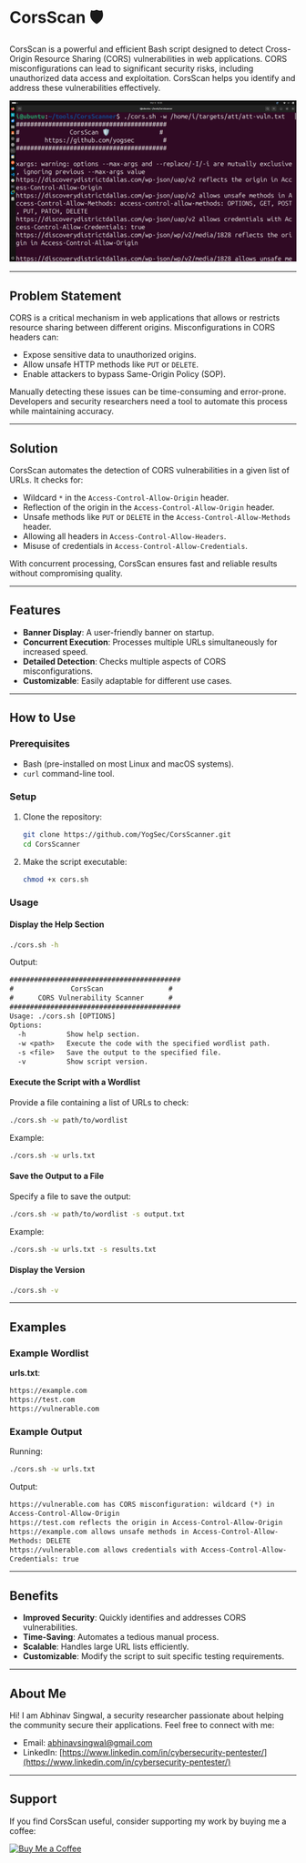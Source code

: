 # CorsScan 🛡️

CorsScan is a powerful and efficient Bash script designed to detect Cross-Origin Resource Sharing (CORS) vulnerabilities in web applications. CORS misconfigurations can lead to significant security risks, including unauthorized data access and exploitation. CorsScan helps you identify and address these vulnerabilities effectively.

![CorsScanner](https://github.com/yogsec/CorsScanner/blob/main/Screenshot%20from%202025-03-06%2018-36-57.png?raw=true)

---

## Problem Statement

CORS is a critical mechanism in web applications that allows or restricts resource sharing between different origins. Misconfigurations in CORS headers can:

- Expose sensitive data to unauthorized origins.
- Allow unsafe HTTP methods like `PUT` or `DELETE`.
- Enable attackers to bypass Same-Origin Policy (SOP).

Manually detecting these issues can be time-consuming and error-prone. Developers and security researchers need a tool to automate this process while maintaining accuracy.

---

## Solution

CorsScan automates the detection of CORS vulnerabilities in a given list of URLs. It checks for:

- Wildcard `*` in the `Access-Control-Allow-Origin` header.
- Reflection of the origin in the `Access-Control-Allow-Origin` header.
- Unsafe methods like `PUT` or `DELETE` in the `Access-Control-Allow-Methods` header.
- Allowing all headers in `Access-Control-Allow-Headers`.
- Misuse of credentials in `Access-Control-Allow-Credentials`.

With concurrent processing, CorsScan ensures fast and reliable results without compromising quality.

---

## Features

- **Banner Display**: A user-friendly banner on startup.
- **Concurrent Execution**: Processes multiple URLs simultaneously for increased speed.
- **Detailed Detection**: Checks multiple aspects of CORS misconfigurations.
- **Customizable**: Easily adaptable for different use cases.

---

## How to Use

### Prerequisites

- Bash (pre-installed on most Linux and macOS systems).
- `curl` command-line tool.

### Setup

1. Clone the repository:
   ```bash
   git clone https://github.com/YogSec/CorsScanner.git
   cd CorsScanner
   ```

2. Make the script executable:
   ```bash
   chmod +x cors.sh
   ```

### Usage

#### Display the Help Section

```bash
./cors.sh -h
```
Output:
```
##########################################
#              CorsScan                #
#      CORS Vulnerability Scanner      #
##########################################
Usage: ./cors.sh [OPTIONS]
Options:
  -h          Show help section.
  -w <path>   Execute the code with the specified wordlist path.
  -s <file>   Save the output to the specified file.
  -v          Show script version.
```

#### Execute the Script with a Wordlist

Provide a file containing a list of URLs to check:

```bash
./cors.sh -w path/to/wordlist
```
Example:
```bash
./cors.sh -w urls.txt
```

#### Save the Output to a File

Specify a file to save the output:

```bash
./cors.sh -w path/to/wordlist -s output.txt
```
Example:
```bash
./cors.sh -w urls.txt -s results.txt
```

#### Display the Version

```bash
./cors.sh -v
```

---

## Examples

### Example Wordlist
**urls.txt**:
```
https://example.com
https://test.com
https://vulnerable.com
```

### Example Output

Running:
```bash
./cors.sh -w urls.txt
```
Output:
```
https://vulnerable.com has CORS misconfiguration: wildcard (*) in Access-Control-Allow-Origin
https://test.com reflects the origin in Access-Control-Allow-Origin
https://example.com allows unsafe methods in Access-Control-Allow-Methods: DELETE
https://vulnerable.com allows credentials with Access-Control-Allow-Credentials: true
```

---

## Benefits

- **Improved Security**: Quickly identifies and addresses CORS vulnerabilities.
- **Time-Saving**: Automates a tedious manual process.
- **Scalable**: Handles large URL lists efficiently.
- **Customizable**: Modify the script to suit specific testing requirements.

---

## About Me

Hi! I am Abhinav Singwal, a security researcher passionate about helping the community secure their applications. Feel free to connect with me:

- Email: [abhinavsingwal@gmail.com](mailto:abhinavsingwal@gmail.com)
- LinkedIn: [https://www.linkedin.com/in/cybersecurity-pentester/](https://www.linkedin.com/in/cybersecurity-pentester/)

---

## Support

If you find CorsScan useful, consider supporting my work by buying me a coffee:

[![Buy Me a Coffee](https://img.shields.io/badge/Buy%20Me%20a%20Coffee-Support%20My%20Work-orange)](https://buymeacoffee.com/yogsec)

